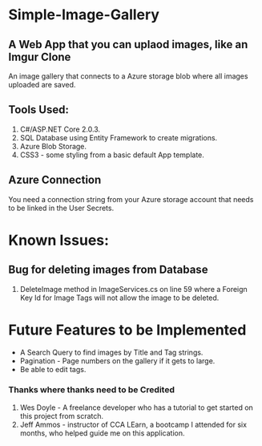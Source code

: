 # Simple-Image-Gallery
## A Web App that you can uplaod images, like an Imgur Clone
An image gallery that connects to a Azure storage blob where all images uploaded are saved.

## Tools Used:

1. C#/ASP.NET Core 2.0.3.
2. SQL Database using Entity Framework to create migrations.
3. Azure Blob Storage.
4. CSS3 - some styling from a basic default App template.

## Azure Connection
You need a connection string from your Azure storage account that needs to be linked in the User Secrets.

# Known Issues:

## Bug for deleting images from Database
1. DeleteImage method in ImageServices.cs on line 59 where a Foreign Key Id for Image Tags will not allow the image to be deleted.

# Future Features to be Implemented

- A Search Query to find images by Title and Tag strings.
- Pagination - Page numbers on the gallery if it gets to large.
- Be able to edit tags.

### Thanks where thanks need to be Credited

1. Wes Doyle - A freelance developer who has a tutorial to get started on this project from scratch.
2. Jeff Ammos - instructor of CCA LEarn, a bootcamp I attended for six months, who helped guide me on this application.

